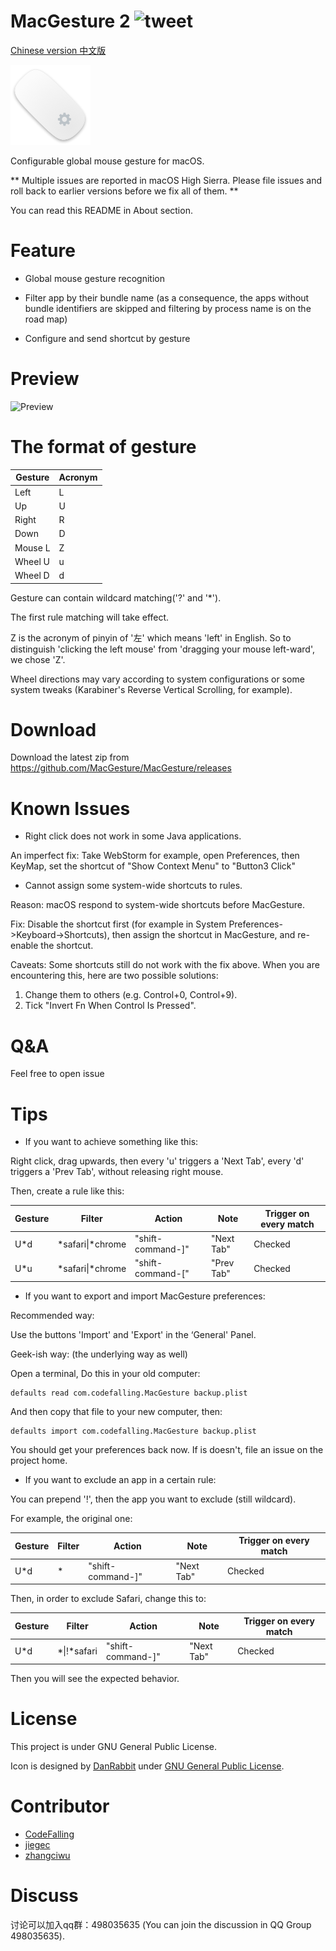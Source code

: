 # MacGesture 2 ![tweet](https://img.shields.io/twitter/url/https/github.com/CodeFalling/MacGesture.svg?style=social)

[Chinese version 中文版](https://github.com/MacGesture/MacGesture/blob/release/README_zh-Hans.md)

![logo](logo.png)

Configurable global mouse gesture for macOS.

** Multiple issues are reported in macOS High Sierra. Please file issues and roll back to earlier versions before we fix all of them. **

You can read this README in About section.

# Feature

- Global mouse gesture recognition

- Filter app by their bundle name (as a consequence, the apps without bundle identifiers are skipped and filtering by process name is on the road map)

- Configure and send shortcut by gesture

# Preview

![Preview](https://cloud.githubusercontent.com/assets/5436704/14278725/bb126d36-fb5b-11e5-9fe8-5990ea4c1c28.gif)

# The format of gesture

| Gesture | Acronym |
| ------- | ------- |
| Left    | L       |
| Up      | U       |
| Right   | R       |
| Down    | D       |
| Mouse L | Z       |
| Wheel U | u       |
| Wheel D | d       |

Gesture can contain wildcard matching('?' and '*').

The first rule matching will take effect.

Z is the acronym of pinyin of '左' which means 'left' in English.
So to distinguish 'clicking the left mouse' from 'dragging your mouse left-ward',
we chose 'Z'.

Wheel directions may vary according to system configurations or some system tweaks (Karabiner's Reverse Vertical Scrolling, for example).

# Download

Download the latest zip from https://github.com/MacGesture/MacGesture/releases

# Known Issues

* Right click does not work in some Java applications.

An imperfect fix:
Take WebStorm for example, open Preferences, then KeyMap, set the shortcut of "Show Context Menu" to "Button3 Click"

* Cannot assign some system-wide shortcuts to rules.

Reason:
macOS respond to system-wide shortcuts before MacGesture.

Fix:
Disable the shortcut first (for example in System Preferences->Keyboard->Shortcuts), then assign the shortcut in MacGesture, and re-enable the shortcut.

Caveats:
Some shortcuts still do not work with the fix above. When you are encountering this, here are two possible solutions:
1. Change them to others (e.g. Control+0, Control+9).
2. Tick "Invert Fn When Control Is Pressed".

# Q&A

Feel free to open issue

# Tips

* If you want to achieve something like this:

Right click, drag upwards, then every 'u' triggers a 'Next Tab', every 'd' triggers a 'Prev Tab', without releasing right mouse.

Then, create a rule like this:

| Gesture | Filter             | Action             | Note       | Trigger on every match |
| ------- | ------------------ | ------------------ | ---------- | ---------------------- |
| U*d     | \*safari\|\*chrome | "shift-command-\]" | "Next Tab" | Checked                |
| U*u     | \*safari\|\*chrome | "shift-command-\[" | "Prev Tab" | Checked                |

* If you want to export and import MacGesture preferences:

Recommended way:

Use the buttons 'Import' and 'Export' in the ‘General' Panel.

Geek-ish way: (the underlying way as well)

Open a terminal, Do this in your old computer:

``` shell
defaults read com.codefalling.MacGesture backup.plist
```

And then copy that file to your new computer, then:

``` shell
defaults import com.codefalling.MacGesture backup.plist
```

You should get your preferences back now. If is doesn't, file an issue on the project home.

* If you want to exclude an app in a certain rule:

You can prepend '!', then the app you want to exclude (still wildcard).

For example, the original one:

| Gesture | Filter | Action             | Note       | Trigger on every match |
| ------- | ------ | ------------------ | ---------- | ---------------------- |
| U*d     | \*     | "shift-command-\]" | "Next Tab" | Checked                |

Then, in order to exclude Safari, change this to:

| Gesture | Filter       | Action             | Note       | Trigger on every match |
| ------- | ------------ | ------------------ | ---------- | ---------------------- |
| U*d     | \*\|!*safari | "shift-command-\]" | "Next Tab" | Checked                |

Then you will see the expected behavior.

# License

This project is under GNU General Public License.

Icon is designed by [DanRabbit](http://www.iconarchive.com/artist/danrabbit.html) under [GNU General Public License](https://en.wikipedia.org/wiki/GNU_General_Public_License).

# Contributor

- [CodeFalling](https://github.com/codefalling)
- [jiegec](https://github.com/jiegec)
- [zhangciwu](https://github.com/zhangciwu)

# Discuss

讨论可以加入qq群：498035635 (You can join the discussion in QQ Group 498035635).
